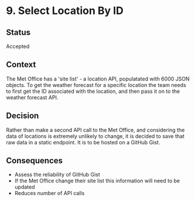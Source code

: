 # 9. Select Location By ID

## Status

Accepted

## Context

The Met Office has a 'site list' - a location API, populatated with 6000 JSON objects. To get the weather forecast for a specific location the team needs to first get the ID associated with the location, and then pass it on to the weather forecast API.

## Decision

Rather than make a second API call to the Met Office, and considering the data of locations is extremely unlikely to change, it is decided to save that raw data in a static endpoint. It is to be hosted on a GitHub Gist.

## Consequences
* Assess the reliability of GitHub Gist
* If the Met Office change their site list this information will need to be updated
* Reduces number of API calls
